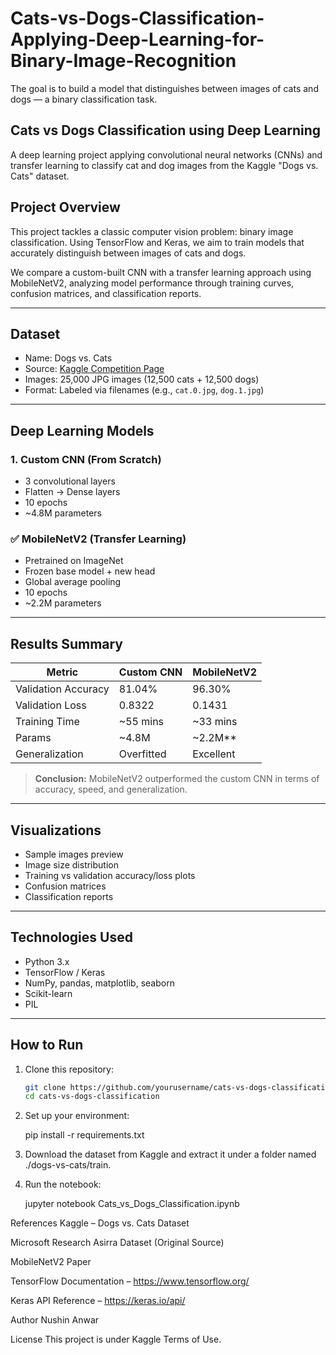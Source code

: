 # Cats-vs-Dogs-Classification-Applying-Deep-Learning-for-Binary-Image-Recognition
The goal is to build a model that distinguishes between images of cats and dogs — a binary classification task.

## Cats vs Dogs Classification using Deep Learning

A deep learning project applying convolutional neural networks (CNNs) and transfer learning to classify cat and dog images from the Kaggle "Dogs vs. Cats" dataset.

## Project Overview

This project tackles a classic computer vision problem: binary image classification. Using TensorFlow and Keras, we aim to train models that accurately distinguish between images of cats and dogs.

We compare a custom-built CNN with a transfer learning approach using MobileNetV2, analyzing model performance through training curves, confusion matrices, and classification reports.

---

## Dataset

- Name: Dogs vs. Cats
- Source: [Kaggle Competition Page](https://www.kaggle.com/competitions/dogs-vs-cats)
- Images: 25,000 JPG images (12,500 cats + 12,500 dogs)
- Format: Labeled via filenames (e.g., `cat.0.jpg`, `dog.1.jpg`)

---

## Deep Learning Models

### 1. Custom CNN (From Scratch)
- 3 convolutional layers
- Flatten → Dense layers
- 10 epochs
- ~4.8M parameters

### ✅ MobileNetV2 (Transfer Learning)
- Pretrained on ImageNet
- Frozen base model + new head
- Global average pooling
- 10 epochs
- ~2.2M parameters

---

## Results Summary

| Metric                | Custom CNN     | MobileNetV2     |
|----------------------|----------------|------------------|
| Validation Accuracy | 81.04%        | 96.30%       |
| Validation Loss     | 0.8322        | 0.1431       |
| Training Time       | ~55 mins      | ~33 mins     |
| Params              | ~4.8M         | ~2.2M**        |
| Generalization      | Overfitted    |  Excellent     |

> **Conclusion:** MobileNetV2 outperformed the custom CNN in terms of accuracy, speed, and generalization.

---

## Visualizations

- Sample images preview
- Image size distribution
- Training vs validation accuracy/loss plots
- Confusion matrices
- Classification reports

---

## Technologies Used

- Python 3.x
- TensorFlow / Keras
- NumPy, pandas, matplotlib, seaborn
- Scikit-learn
- PIL

---

## How to Run

1. Clone this repository:
   ```bash
   git clone https://github.com/yourusername/cats-vs-dogs-classification.git
   cd cats-vs-dogs-classification

2. Set up your environment:

    pip install -r requirements.txt

3. Download the dataset from Kaggle and extract it under a folder named ./dogs-vs-cats/train.

4. Run the notebook:

   jupyter notebook Cats_vs_Dogs_Classification.ipynb


References
Kaggle – Dogs vs. Cats Dataset

Microsoft Research Asirra Dataset (Original Source)

MobileNetV2 Paper

TensorFlow Documentation – https://www.tensorflow.org/

Keras API Reference – https://keras.io/api/

Author
Nushin Anwar

License
This project is under Kaggle Terms of Use.
